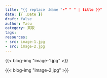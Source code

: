 ```yaml
---
title: "{{ replace .Name "-" " " | title }}"
date: {{ .Date }}
draft: false
author: Yasu
category: 買取
tags:
resources:
- src: image-1.jpg
- src: image-2.jpg
---
```


{{< blog-img "image-1.jpg" >}}


{{< blog-img "image-2.jpg" >}}



